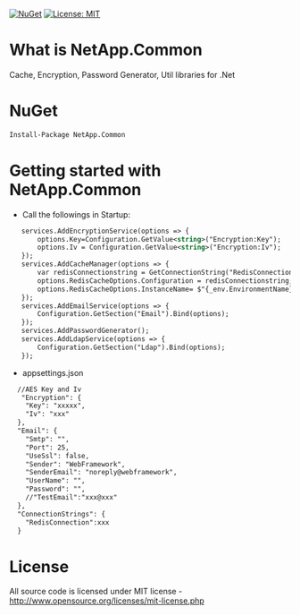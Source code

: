 [![NuGet](https://img.shields.io/nuget/v/NetApp.Common.svg)](https://www.nuget.org/packages/NetApp.Common)
[![License: MIT](https://img.shields.io/badge/License-MIT-green.svg)](LICENSE)

# What is NetApp.Common

Cache, Encryption, Password Generator, Util libraries for .Net

# NuGet
```xml
Install-Package NetApp.Common
```
# Getting started with NetApp.Common

  * Call the followings in Startup:  
  ```xml
     services.AddEncryptionService(options => {
         options.Key=Configuration.GetValue<string>("Encryption:Key");
         options.Iv = Configuration.GetValue<string>("Encryption:Iv");
     });
     services.AddCacheManager(options => {
         var redisConnectionstring = GetConnectionString("RedisConnection"); 
         options.RedisCacheOptions.Configuration = redisConnectionstring;
         options.RedisCacheOptions.InstanceName= $"{_env.EnvironmentName}/{Configuration.GetValue<string>("AppSettings:Application:Name")}/";
     });
     services.AddEmailService(options => {
         Configuration.GetSection("Email").Bind(options);
     });
     services.AddPasswordGenerator();
     services.AddLdapService(options => {
         Configuration.GetSection("Ldap").Bind(options);
     });
  ```
 * appsettings.json
 ```xml
   //AES Key and Iv
    "Encryption": {
     "Key": "xxxxx",
     "Iv": "xxx"
   },
   "Email": {
     "Smtp": "",
     "Port": 25,
     "UseSsl": false,
     "Sender": "WebFramework",
     "SenderEmail": "noreply@webframework",
     "UserName": "",
     "Password": "",
     //"TestEmail":"xxx@xxx"
   },
   "ConnectionStrings": {
     "RedisConnection":xxx
   }
  ```
# License
All source code is licensed under MIT license - http://www.opensource.org/licenses/mit-license.php
